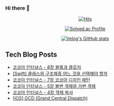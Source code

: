 ### Hi there 👋

<!--
**loinsir/loinsir** is a ✨ _special_ ✨ repository because its `README.md` (this file) appears on your GitHub profile.

Here are some ideas to get you started:

- 🔭 I’m currently working on ...
- 🌱 I’m currently learning ...
- 👯 I’m looking to collaborate on ...
- 🤔 I’m looking for help with ...
- 💬 Ask me about ...
- 📫 How to reach me: ...
- 😄 Pronouns: ...
- ⚡ Fun fact: ...
-->
<div align=center>
  
[![Hits](https://hits.seeyoufarm.com/api/count/incr/badge.svg?url=https%3A%2F%2Fgithub.com%2Floinsir&count_bg=%2309EDEB&title_bg=%23555555&icon=&icon_color=%23E7E7E7&title=hits&edge_flat=false)](https://hits.seeyoufarm.com)
  
  
[![Solved.ac Profile](http://mazassumnida.wtf/api/v2/generate_badge?boj=a9327370)](https://solved.ac/a9327370/)
  
[![Velog's GitHub stats](https://velog-readme-stats.vercel.app/api?name=loinsir)](https://velog.io/@loinsir)
</div>


## Tech Blog Posts
* [코코아 인터널스 - 8장 블록과 클로저](https://glassgow.tistory.com/26)
* [[Swift] 클래스와 구조체중 어느 것을 선택해야 할까](https://glassgow.tistory.com/25)
* [코코아 인터널스 - 7장 코코아 디자인 패턴](https://glassgow.tistory.com/24)
* [코코아 인터널스 - 5장 불변 객체와 가변 객체](https://glassgow.tistory.com/23)
* [코코아 인터널스 - 4장 객체 복사](https://glassgow.tistory.com/22)
* [[iOS] GCD (Grand Central Dispatch)](https://glassgow.tistory.com/21)